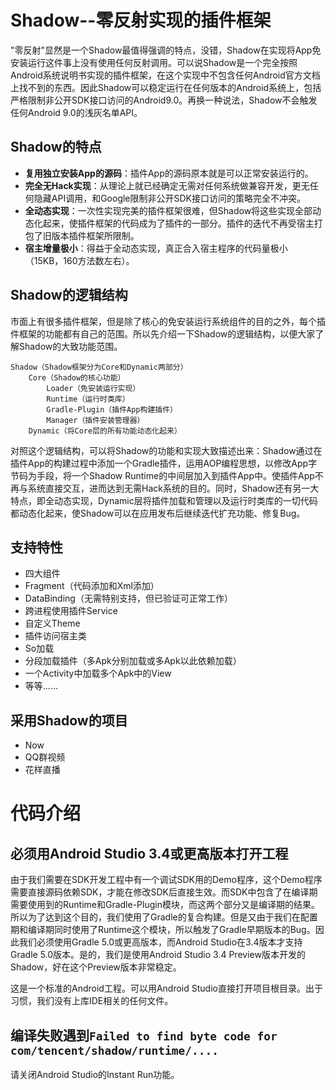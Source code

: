 # Shadow--零反射实现的插件框架
"零反射"显然是一个Shadow最值得强调的特点，没错，Shadow在实现将App免安装运行这件事上没有使用任何反射调用。可以说Shadow是一个完全按照Android系统说明书实现的插件框架，在这个实现中不包含任何Android官方文档上找不到的东西。因此Shadow可以稳定运行在任何版本的Android系统上，包括严格限制非公开SDK接口访问的Android9.0。再换一种说法，Shadow不会触发任何Android 9.0的浅灰名单API。

## Shadow的特点
* **复用独立安装App的源码**：插件App的源码原本就是可以正常安装运行的。
* **完全无Hack实现**：从理论上就已经确定无需对任何系统做兼容开发，更无任何隐藏API调用，和Google限制非公开SDK接口访问的策略完全不冲突。
* **全动态实现**：一次性实现完美的插件框架很难，但Shadow将这些实现全部动态化起来，使插件框架的代码成为了插件的一部分。插件的迭代不再受宿主打包了旧版本插件框架所限制。
* **宿主增量极小**：得益于全动态实现，真正合入宿主程序的代码量极小（15KB，160方法数左右）。

## Shadow的逻辑结构
市面上有很多插件框架，但是除了核心的免安装运行系统组件的目的之外，每个插件框架的功能都有自己的范围。所以先介绍一下Shadow的逻辑结构，以便大家了解Shadow的大致功能范围。
```
Shadow（Shadow框架分为Core和Dynamic两部分）
    Core（Shadow的核心功能）
        Loader（免安装运行实现）
        Runtime（运行时类库）
        Gradle-Plugin（插件App构建插件）
        Manager（插件安装管理器）
    Dynamic（将Core层的所有功能动态化起来）
```

对照这个逻辑结构，可以将Shadow的功能和实现大致描述出来：Shadow通过在插件App的构建过程中添加一个Gradle插件，运用AOP编程思想，以修改App字节码为手段，将一个Shadow Runtime的中间层加入到插件App中。使插件App不再与系统直接交互，进而达到无需Hack系统的目的。同时，Shadow还有另一大特点，即全动态实现，Dynamic层将插件加载和管理以及运行时类库的一切代码都动态化起来，使Shadow可以在应用发布后继续迭代扩充功能、修复Bug。

## 支持特性
* 四大组件
* Fragment（代码添加和Xml添加）
* DataBinding（无需特别支持，但已验证可正常工作）
* 跨进程使用插件Service
* 自定义Theme
* 插件访问宿主类
* So加载
* 分段加载插件（多Apk分别加载或多Apk以此依赖加载）
* 一个Activity中加载多个Apk中的View
* 等等……

## 采用Shadow的项目
* Now
* QQ群视频
* 花样直播

# 代码介绍

## 必须用Android Studio 3.4或更高版本打开工程
由于我们需要在SDK开发工程中有一个调试SDK用的Demo程序，这个Demo程序需要直接源码依赖SDK，才能在修改SDK后直接生效。而SDK中包含了在编译期需要使用到的Runtime和Gradle-Plugin模块，而这两个部分又是编译期的结果。所以为了达到这个目的，我们使用了Gradle的复合构建。但是又由于我们在配置期和编译期同时使用了Runtime这个模块，所以触发了Gradle早期版本的Bug。因此我们必须使用Gradle 5.0或更高版本，而Android Studio在3.4版本才支持Gradle 5.0版本。是的，我们是使用Android Studio 3.4 Preview版本开发的Shadow，好在这个Preview版本非常稳定。

这是一个标准的Android工程。可以用Android Studio直接打开项目根目录。出于习惯，我们没有上库IDE相关的任何文件。

## 编译失败遇到`Failed to find byte code for com/tencent/shadow/runtime/....`
请关闭Android Studio的Instant Run功能。
